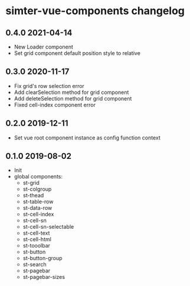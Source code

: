 # simter-vue-components changelog

## 0.4.0 2021-04-14

- New Loader component
- Set grid component default position style to relative

## 0.3.0 2020-11-17

- Fix grid's row selection error
- Add clearSelection method for grid component
- Add deleteSelection method for grid component
- Fixed cell-index component error

## 0.2.0 2019-12-11

- Set vue root component instance as config function context

## 0.1.0 2019-08-02

- Init
- global components:
    - st-grid
    - st-colgroup
    - st-thead
    - st-table-row
    - st-data-row
    - st-cell-index
    - st-cell-sn
    - st-cell-sn-selectable
    - st-cell-text
    - st-cell-html
    - st-tooolbar
    - st-button
    - st-button-group
    - st-search
    - st-pagebar
    - st-pagebar-sizes